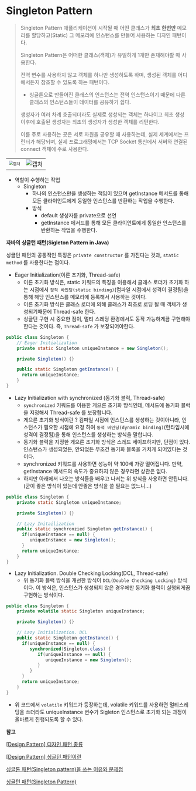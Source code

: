 # Singleton Pattern

> Singleton Pattern 애플리케이션이 시작될 때 어떤 클래스가 **최초 한번만** 메모리를 할당하고(Static) 그 메모리에 인스턴스를 만들어 사용하는 디자인 패턴이다.
>
> Singleton Pattern은 어떠한 클래스(객체)가 유일하게 1개만 존재해야할 때 사용한다.
>
> 전역 변수를 사용하지 않고 객체를 하나만 생성하도록 하며, 생성된 객체를 어디에서든지 참조할 수 있도록 하는 패턴이다.
>
> - 싱글톤으로 만들어진 클래스의 인스턴스는 전역 인스턴스이기 때문에 다른 클래스의 인스턴스들이 데이터를 공유하기 쉽다.
>
> 생성자가 여러 차례 호출되더라도 실제로 생성되는 객체는 하나이고 최초 생성 이후에 호출된 생성자는 최초의 생성자가 생성한 객체를 리턴한다.
>
> 이를 주로 사용하는 곳은 서로 자원을 공유할 때 사용하는데, 실제 세계에서는 프린터가 해당되며, 실제 프로그래밍에서는 TCP Socket 통신에서 서버와 연결된 connect 객체에 주로 사용한다.

|                                                              |                                                              |
| ------------------------------------------------------------ | ------------------------------------------------------------ |
| <img src="https://user-images.githubusercontent.com/42603919/152509552-c43fbc02-69e1-4bce-b212-fb5e8636eae1.PNG" alt="캡처" style="zoom:67%;" /> | ![캡처](https://user-images.githubusercontent.com/42603919/152509838-a0dbf87e-569d-4ed9-8d7a-6d0adcd71cc8.PNG) |

- 역할이 수행하는 작업
  - Singleton
    - 하나의 인스턴스만을 생성하는 책임이 있으며 getInstance 메서드를 통해 모든 클라이언트에게 동일한 인스턴스를 반환하는 작업을 수행한다.
    - 방식
      - default 생성자를 private으로 선언
      - getInstance 메서드를 통해 모든 클라이언트에게 동일한 인스턴스를 반환하는 작업을 수행한다.

**자바의 싱글턴 패턴(Sigleton Pattern in Java)**

싱글턴 패턴의 공통적인 특징은 `private constructor` 를 가진다는 것과, `static method` 를 사용한다는 점이다.

- Eager Initialization(이른 초기화, Thread-safe)
  - 이른 초기화 방식은, static 키워드의 특징을 이용해서 클래스 로더가 초기화 하는 시점에서 `정적 바인딩(static binding)`(컴파일 시점에서 성격이 결정됨)을 통해 해당 인스턴스를 메모리에 등록해서 사용하는 것이다.
  - 이른 초기화 방식은 클래스 로더에 의해 클래스가 최초로 로딩 될 때 객체가 생성되기때문에 Thread-safe 한다.
  - 싱글턴 구현 시 중요한 점이, 멀티 스레딩 환경에서도 동작 가능하게끔 구현해야 한다는 것이다. 즉, `Thread-safe` 가 보장되어야한다.

````java
public class Singleton {
    // Eager Initialization
    private static Singleton uniqueInstance = new Singleton();

    private Singleton() {}

    public static Singleton getInstance() {
      return uniqueInstance; 
    } 
}
````



- Lazy Initialization with synchronized (동기화 블럭, Thread-safe)
  - `synchronized` 키워드를 이용한 게으른 초기화 방식인데, 메서드에 동기화 블럭을 지정해서 Thread-safe 를 보장합니다.
  - 게으른 초기화 방식이란 ? 컴파일 시점에 인스턴스를 생성하는 것이아니라, 인스턴스가 필요한 시점에 요청 하여 `동적 바인딩(dynamic binding)`(런타임시에 성격이 결정됨)을 통해 인스턴스를 생성하는 방식을 말합니다.
  - 동기화 블럭을 지정한 게으른 초기화 방식은 스레드 세이프하지만, 단점이 있다. 인스턴스가 생성되었든, 안되었든 무조건 동기화 블록을 거치게 되어있다는 것이다.
  - synchronized 키워드를 사용하면 성능이 약 100배 가량 떨어집니다. 만약, getInstance 메서드의 속도가 중요하지 않은 경우라면 상관은 없다. 
  - 하지만 아래에서 나오는 방식들을 배우고 나서는 위 방식을 사용하면 안됩니다. (굳이 좋은 방식이 있는데 안좋은 방식을 쓸 필요는 없느니…)

````java
public class Singleton {
    private static Singleton uniqueInstance;

    private Singleton() {}

    // Lazy Initailization
    public static synchronzied Singleton getInstance() {
      if(uniqueInstance == null) {
         uniqueInstance = new Singleton();
      }
      return uniqueInstance;
    }
}
````



- Lazy Initialization. Double Checking Locking(DCL, Thread-safe)
  - 위 동기화 블럭 방식을 개선한 방식이 `DCL(Double Checking Locking)` 방식이다. 이 방식은, 인스턴스가 생성되지 않은 경우에만 동기화 블럭이 실행되게끔 구현하는 방식이다.

````java
public class Singleton {
    private volatile static Singleton uniqueInstance;

    private Singleton() {}

    // Lazy Initialization. DCL
    public static Singleton getInstance() {
      if(uniqueInstance == null) {
         synchronized(Singleton.class) {
            if(uniqueInstance == null) {
               uniqueInstance = new Singleton(); 
            }
         }
      }
      return uniqueInstance;
    }
}
````

- 위 코드에서 `volatile` 키워드가 등장하는데, volatile 키워드를 사용하면 멀티스레딩을 쓰더라도 uniqueInstance 변수가 Sigleton 인스턴스로 초기화 되는 과정이 올바르게 진행되도록 할 수 있다.





**참고**

[[Design Pattern] 디자인 패턴 종류](https://gmlwjd9405.github.io/2018/07/06/design-pattern.html)

[[Design Pattern] 싱글턴 패턴이란](https://gmlwjd9405.github.io/2018/07/06/singleton-pattern.html)

[싱글톤 패턴(Singleton pattern)을 쓰는 이유와 문제점](https://jeong-pro.tistory.com/86)

[싱글턴 패턴(Singleton Pattern)](https://medium.com/webeveloper/%EC%8B%B1%EA%B8%80%ED%84%B4-%ED%8C%A8%ED%84%B4-singleton-pattern-db75ed29c36)